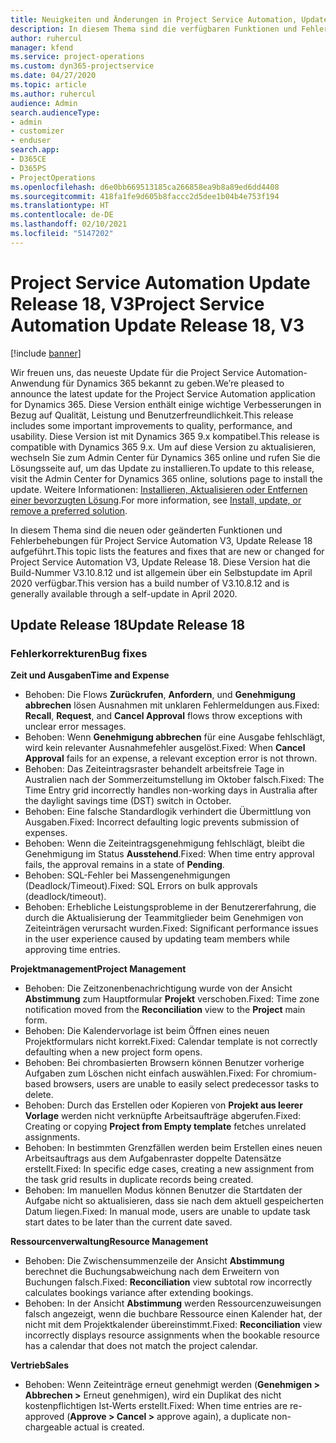 ```yaml
---
title: Neuigkeiten und Änderungen in Project Service Automation, Update Release 18, V3
description: In diesem Thema sind die verfügbaren Funktionen und Fehlerbehebungen für Project Service Automation Update Release 18, V3 aufgeführt.
author: ruhercul
manager: kfend
ms.service: project-operations
ms.custom: dyn365-projectservice
ms.date: 04/27/2020
ms.topic: article
ms.author: ruhercul
audience: Admin
search.audienceType:
- admin
- customizer
- enduser
search.app:
- D365CE
- D365PS
- ProjectOperations
ms.openlocfilehash: d6e0bb669513185ca266858ea9b8a89ed6dd4408
ms.sourcegitcommit: 418fa1fe9d605b8faccc2d5dee1b04b4e753f194
ms.translationtype: HT
ms.contentlocale: de-DE
ms.lasthandoff: 02/10/2021
ms.locfileid: "5147202"
---
```

# <a name="project-service-automation-update-release-18-v3"></a><span data-ttu-id="2a43b-103">Project Service Automation Update Release 18, V3</span><span class="sxs-lookup"><span data-stu-id="2a43b-103">Project Service Automation Update Release 18, V3</span></span>

[!include [banner](../includes/psa-now-project-operations.md)]

<span data-ttu-id="2a43b-104">Wir freuen uns, das neueste Update für die Project Service Automation-Anwendung für Dynamics 365 bekannt zu geben.</span><span class="sxs-lookup"><span data-stu-id="2a43b-104">We’re pleased to announce the latest update for the Project Service Automation application for Dynamics 365.</span></span> <span data-ttu-id="2a43b-105">Diese Version enthält einige wichtige Verbesserungen in Bezug auf Qualität, Leistung und Benutzerfreundlichkeit.</span><span class="sxs-lookup"><span data-stu-id="2a43b-105">This release includes some important improvements to quality, performance, and usability.</span></span> <span data-ttu-id="2a43b-106">Diese Version ist mit Dynamics 365 9.x kompatibel.</span><span class="sxs-lookup"><span data-stu-id="2a43b-106">This release is compatible with Dynamics 365 9.x.</span></span> <span data-ttu-id="2a43b-107">Um auf diese Version zu aktualisieren, wechseln Sie zum Admin Center für Dynamics 365 online und rufen Sie die Lösungsseite auf, um das Update zu installieren.</span><span class="sxs-lookup"><span data-stu-id="2a43b-107">To update to this release, visit the Admin Center for Dynamics 365 online, solutions page to install the update.</span></span> <span data-ttu-id="2a43b-108">Weitere Informationen: [Installieren, Aktualisieren oder Entfernen einer bevorzugten Lösung](https://docs.microsoft.com/power-platform/admin/install-remove-preferred-solution).</span><span class="sxs-lookup"><span data-stu-id="2a43b-108">For more information, see [Install, update, or remove a preferred solution](https://docs.microsoft.com/power-platform/admin/install-remove-preferred-solution).</span></span>

<span data-ttu-id="2a43b-109">In diesem Thema sind die neuen oder geänderten Funktionen und Fehlerbehebungen für Project Service Automation V3, Update Release 18 aufgeführt.</span><span class="sxs-lookup"><span data-stu-id="2a43b-109">This topic lists the features and fixes that are new or changed for Project Service Automation V3, Update Release 18.</span></span> <span data-ttu-id="2a43b-110">Diese Version hat die Build-Nummer V3.10.8.12 und ist allgemein über ein Selbstupdate im April 2020 verfügbar.</span><span class="sxs-lookup"><span data-stu-id="2a43b-110">This version has a build number of V3.10.8.12 and is generally available through a self-update in April 2020.</span></span>

## <a name="update-release-18"></a><span data-ttu-id="2a43b-111">Update Release 18</span><span class="sxs-lookup"><span data-stu-id="2a43b-111">Update Release 18</span></span>

### <a name="bug-fixes"></a><span data-ttu-id="2a43b-112">Fehlerkorrekturen</span><span class="sxs-lookup"><span data-stu-id="2a43b-112">Bug fixes</span></span>

<span data-ttu-id="2a43b-113">**Zeit und Ausgaben**</span><span class="sxs-lookup"><span data-stu-id="2a43b-113">**Time and Expense**</span></span>

- <span data-ttu-id="2a43b-114">Behoben: Die Flows **Zurückrufen**, **Anfordern**, und **Genehmigung abbrechen** lösen Ausnahmen mit unklaren Fehlermeldungen aus.</span><span class="sxs-lookup"><span data-stu-id="2a43b-114">Fixed: **Recall**, **Request**, and **Cancel Approval** flows throw exceptions with unclear error messages.</span></span>
- <span data-ttu-id="2a43b-115">Behoben: Wenn **Genehmigung abbrechen** für eine Ausgabe fehlschlägt, wird kein relevanter Ausnahmefehler ausgelöst.</span><span class="sxs-lookup"><span data-stu-id="2a43b-115">Fixed: When **Cancel Approval** fails for an expense, a relevant exception error is not thrown.</span></span>
- <span data-ttu-id="2a43b-116">Behoben: Das Zeiteintragsraster behandelt arbeitsfreie Tage in Australien nach der Sommerzeitumstellung im Oktober falsch.</span><span class="sxs-lookup"><span data-stu-id="2a43b-116">Fixed: The Time Entry grid incorrectly handles non-working days in Australia after the daylight savings time (DST) switch in October.</span></span>
- <span data-ttu-id="2a43b-117">Behoben: Eine falsche Standardlogik verhindert die Übermittlung von Ausgaben.</span><span class="sxs-lookup"><span data-stu-id="2a43b-117">Fixed: Incorrect defaulting logic prevents submission of expenses.</span></span>
- <span data-ttu-id="2a43b-118">Behoben: Wenn die Zeiteintragsgenehmigung fehlschlägt, bleibt die Genehmigung im Status **Ausstehend**.</span><span class="sxs-lookup"><span data-stu-id="2a43b-118">Fixed: When time entry approval fails, the approval remains in a state of **Pending**.</span></span>
- <span data-ttu-id="2a43b-119">Behoben: SQL-Fehler bei Massengenehmigungen (Deadlock/Timeout).</span><span class="sxs-lookup"><span data-stu-id="2a43b-119">Fixed: SQL Errors on bulk approvals (deadlock/timeout).</span></span>
- <span data-ttu-id="2a43b-120">Behoben: Erhebliche Leistungsprobleme in der Benutzererfahrung, die durch die Aktualisierung der Teammitglieder beim Genehmigen von Zeiteinträgen verursacht wurden.</span><span class="sxs-lookup"><span data-stu-id="2a43b-120">Fixed: Significant performance issues in the user experience caused by updating team members while approving time entries.</span></span>

<span data-ttu-id="2a43b-121">**Projektmanagement**</span><span class="sxs-lookup"><span data-stu-id="2a43b-121">**Project Management**</span></span>

- <span data-ttu-id="2a43b-122">Behoben: Die Zeitzonenbenachrichtigung wurde von der Ansicht **Abstimmung** zum Hauptformular **Projekt** verschoben.</span><span class="sxs-lookup"><span data-stu-id="2a43b-122">Fixed: Time zone notification moved from the **Reconciliation** view to the **Project** main form.</span></span>
- <span data-ttu-id="2a43b-123">Behoben: Die Kalendervorlage ist beim Öffnen eines neuen Projektformulars nicht korrekt.</span><span class="sxs-lookup"><span data-stu-id="2a43b-123">Fixed: Calendar template is not correctly defaulting when a new project form opens.</span></span>
- <span data-ttu-id="2a43b-124">Behoben: Bei chrombasierten Browsern können Benutzer vorherige Aufgaben zum Löschen nicht einfach auswählen.</span><span class="sxs-lookup"><span data-stu-id="2a43b-124">Fixed: For chromium-based browsers, users are unable to easily select predecessor tasks to delete.</span></span>
- <span data-ttu-id="2a43b-125">Behoben: Durch das Erstellen oder Kopieren von **Projekt aus leerer Vorlage** werden nicht verknüpfte Arbeitsaufträge abgerufen.</span><span class="sxs-lookup"><span data-stu-id="2a43b-125">Fixed: Creating or copying **Project from Empty template** fetches unrelated assignments.</span></span>
- <span data-ttu-id="2a43b-126">Behoben: In bestimmten Grenzfällen werden beim Erstellen eines neuen Arbeitsauftrags aus dem Aufgabenraster doppelte Datensätze erstellt.</span><span class="sxs-lookup"><span data-stu-id="2a43b-126">Fixed: In specific edge cases, creating a new assignment from the task grid results in duplicate records being created.</span></span>
- <span data-ttu-id="2a43b-127">Behoben: Im manuellen Modus können Benutzer die Startdaten der Aufgabe nicht so aktualisieren, dass sie nach dem aktuell gespeicherten Datum liegen.</span><span class="sxs-lookup"><span data-stu-id="2a43b-127">Fixed: In manual mode, users are unable to update task start dates to be later than the current date saved.</span></span>

<span data-ttu-id="2a43b-128">**Ressourcenverwaltung**</span><span class="sxs-lookup"><span data-stu-id="2a43b-128">**Resource Management**</span></span>

- <span data-ttu-id="2a43b-129">Behoben: Die Zwischensummenzeile der Ansicht **Abstimmung** berechnet die Buchungsabweichung nach dem Erweitern von Buchungen falsch.</span><span class="sxs-lookup"><span data-stu-id="2a43b-129">Fixed: **Reconciliation** view subtotal row incorrectly calculates bookings variance after extending bookings.</span></span>
- <span data-ttu-id="2a43b-130">Behoben: In der Ansicht **Abstimmung** werden Ressourcenzuweisungen falsch angezeigt, wenn die buchbare Ressource einen Kalender hat, der nicht mit dem Projektkalender übereinstimmt.</span><span class="sxs-lookup"><span data-stu-id="2a43b-130">Fixed: **Reconciliation** view incorrectly displays resource assignments when the bookable resource has a calendar that does not match the project calendar.</span></span>

<span data-ttu-id="2a43b-131">**Vertrieb**</span><span class="sxs-lookup"><span data-stu-id="2a43b-131">**Sales**</span></span>

- <span data-ttu-id="2a43b-132">Behoben: Wenn Zeiteinträge erneut genehmigt werden (**Genehmigen > Abbrechen >** Erneut genehmigen), wird ein Duplikat des nicht kostenpflichtigen Ist-Werts erstellt.</span><span class="sxs-lookup"><span data-stu-id="2a43b-132">Fixed: When time entries are re-approved (**Approve > Cancel >** approve again), a duplicate non-chargeable actual is created.</span></span>
